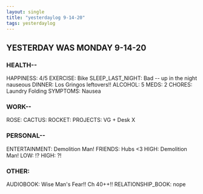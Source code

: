 ```yaml
---
layout: single
title: "yesterdaylog 9-14-20"
tags: yesterdaylog
---
```


## YESTERDAY WAS MONDAY 9-14-20

### HEALTH--

HAPPINESS: 4/5
EXERCISE: Bike
SLEEP_LAST_NIGHT: Bad -- up in the night nauseous
DINNER: Los Gringos leftovers!!
ALCOHOL: 5
MEDS: 2
CHORES: Laundry Folding
SYMPTOMS: Nausea

### WORK--

ROSE:
CACTUS:
ROCKET:
PROJECTS: VG + Desk X

### PERSONAL--

ENTERTAINMENT: Demolition Man!
FRIENDS: Hubs <3
HIGH: Demolition Man!
LOW: !?
HIGH: ?!

### OTHER:

AUDIOBOOK: Wise Man's Fear!! Ch 40++!!
RELATIONSHIP_BOOK: nope
